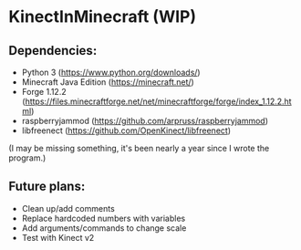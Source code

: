 # KinectInMinecraft (WIP)
## Dependencies: 
- Python 3 (https://www.python.org/downloads/)
- Minecraft Java Edition (https://minecraft.net/)
- Forge 1.12.2 (https://files.minecraftforge.net/net/minecraftforge/forge/index_1.12.2.html)
- raspberryjammod (https://github.com/arpruss/raspberryjammod)
- libfreenect (https://github.com/OpenKinect/libfreenect)

(I may be missing something, it's been nearly a year since I wrote the program.) 

## Future plans:
- Clean up/add comments
- Replace hardcoded numbers with variables
- Add arguments/commands to change scale
- Test with Kinect v2
